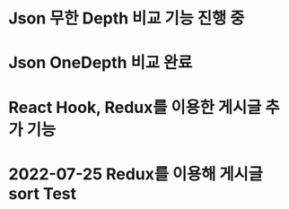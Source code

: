 # Json 무한 Depth 비교 기능 진행 중
# Json OneDepth 비교 완료
# React Hook, Redux를 이용한 게시글 추가 기능
# 2022-07-25 Redux를 이용해 게시글 sort Test
